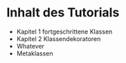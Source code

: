 # Inhalt des Tutorials

* Kapitel 1 fortgeschrittene Klassen
* Kapitel 2 Klassendekoratoren
* Whatever
* Metaklassen
